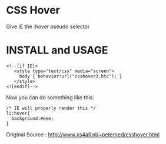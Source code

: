 CSS Hover
=========

Give IE the :hover pseudo selector

INSTALL and USAGE
=================

    <!--[if IE]>
       <style type="text/css" media="screen">
         body { behavior:url("csshover3.htc"); }
       </style>      
    <![endif]-->

Now you can do something like this:
    
    /* IE will properly render this */
    li:hover{
      background:#eee;
    }


Original Source : http://www.xs4all.nl/~peterned/csshover.html